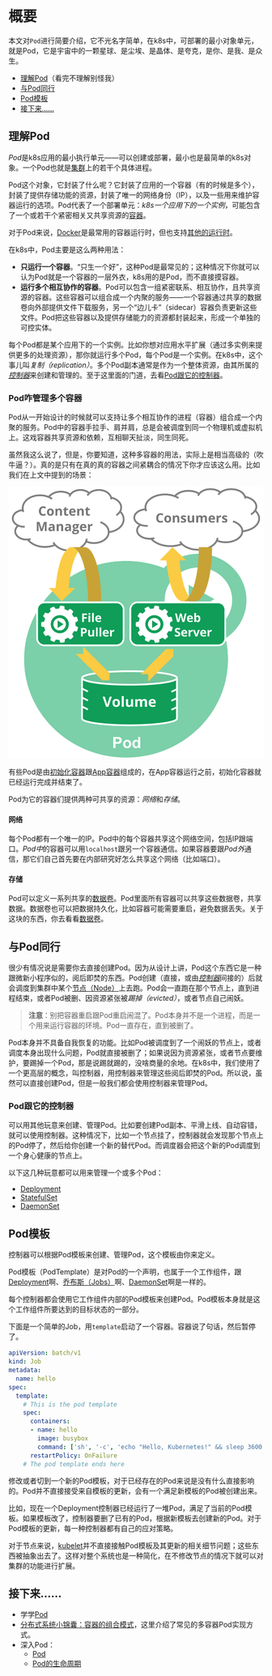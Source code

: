 # 概要

本文对`Pod`进行简要介绍，它不光名字简单，在k8s中，可部署的最小对象单元，就是Pod，它是宇宙中的一颗星球、是尘埃、是晶体、是夸克，是你、是我、是众生。

- [理解Pod](#理解Pod)（看完不理解别怪我）
- [与Pod同行](#与Pod同行)
- [Pod模板](#Pod模板)
- [接下来……](#接下来)

## 理解Pod

*Pod*是k8s应用的最小执行单元——可以创建或部署，最小也是最简单的k8s对象。一个Pod也就是[集群]()上的若干个具体进程。

Pod这个对象，它封装了什么呢？它封装了应用的一个容器（有的时候是多个），封装了提供存储功能的资源，封装了唯一的网络身份（IP），以及一些用来维护容器运行的选项。Pod代表了一个部署单元：*k8s一个应用下的一个实例*，可能包含了一个或若干个紧密相关又共享资源的[容器]()。

对于Pod来说，[Docker](https://www.docker.com/)是最常用的容器运行时，但也支持[其他的运行时]()。

在k8s中，Pod主要是这么两种用法：

- **只运行一个容器**。“只生一个好”，这种Pod是最常见的；这种情况下你就可以认为Pod就是一个容器的一层外衣，k8s用的是Pod，而不直接摸容器。
- **运行多个相互协作的容器**。Pod可以包含一组紧密联系、相互协作，且共享资源的容器。这些容器可以组合成一个内聚的服务——一个容器通过共享的数据卷向外部提供文件下载服务，另一个“边儿卡”（sidecar）容器负责更新这些文件。Pod把这些容器以及提供存储能力的资源都封装起来，形成一个单独的可控实体。

每个Pod都是某个应用下的一个实例。比如你想对应用水平扩展（通过多实例来提供更多的处理资源），那你就运行多个Pod，每个Pod是一个实例。在k8s中，这个事儿叫*复制（replication）*。多个Pod副本通常是作为一个整体资源，由其所属的[*控制器*](../../集群架构/控制器.md)来创建和管理的。至于这里面的门道，去看[Pod跟它的控制器](#Pod跟它的控制器)。

### Pod咋管理多个容器

Pod从一开始设计的时候就可以支持让多个相互协作的进程（容器）组合成一个内聚的服务。Pod中的容器手拉手、肩并肩，总是会被调度到同一个物理机或虚拟机上。这戏容器共享资源和依赖，互相聊天扯淡，同生同死。

虽然我这么说了，但是，你要知道，这种多容器的用法，实际上是相当高级的（吹牛逼？）。真的是只有在真的真的容器之间紧耦合的情况下你才应该这么用。比如我们在上文中提到的场景：

![pod](../img/pod.svg)

有些Pod是由[初始化容器]()跟[App容器]()组成的，在App容器运行之前，初始化容器就已经运行完成并结束了。

Pod为它的容器们提供两种可共享的资源：*网络*和*存储*。

#### 网络

每个Pod都有一个唯一的IP。Pod中的每个容器共享这个网络空间，包括IP跟端口。*Pod中*的容器可以用`localhost`跟另一个容器通信。如果容器要跟*Pod外*通信，那它们自己首先要在内部研究好怎么共享这个网络（比如端口）。

#### 存储

Pod可以定义一系列共享的[数据卷]()。Pod里面所有容器可以共享这些数据卷，共享数据。数据卷也可以把数据持久化，比如容器可能需要重启，避免数据丢失。关于这块的东西，你去看看[数据卷]()。

## 与Pod同行

很少有情况说是需要你去直接创建Pod。因为从设计上讲，Pod这个东西它是一种跟微新小程序似的，阅后即焚的东西。Pod创建（直接，或由[*控制器*](../../集群架构/控制器.md)间接的）后就会调度到集群中某个[节点（Node）](../../集群架构/节点（Node）.md)上去跑。Pod会一直跑在那个节点上，直到进程结束，或者Pod被删、因资源紧张被*踢掉（evicted）*，或者节点自己闹妖。

>**注意**：别把容器重启跟Pod重启闹混了。Pod本身并不是一个进程，而是一个用来运行容器的环境。Pod一直存在，直到被删了。

Pod本身并不具备自我恢复的功能。比如Pod被调度到了一个闹妖的节点上，或者调度本身出现什么问题，Pod就直接被删了；如果说因为资源紧张，或者节点要维护，要踢掉一个Pod，那是说踢就踢的，没啥商量的余地。在k8s中，我们使用了一个更高层的概念，叫控制器，用控制器来管理这些阅后即焚的Pod。所以说，虽然可以直接创建Pod，但是一般我们都会使用控制器来管理Pod。

### Pod跟它的控制器

可以用其他玩意来创建、管理Pod。比如要创建Pod副本、平滑上线、自动容错，就可以使用控制器。这种情况下，比如一个节点挂了，控制器就会发现那个节点上的Pod停了，然后给你创建一个新的替代Pod。而调度器会把这个新的Pod调度到一个身心健康的节点上。

以下这几种玩意都可以用来管理一个或多个Pod：

- [Deployment]()
- [StatefulSet]()
- [DaemonSet]()

## Pod模板

控制器可以根据Pod模板来创建、管理Pod，这个模板由你来定义。

Pod模板（PodTemplate）是对Pod的一个声明，也属于一个工作组件，跟[Deployment]()啊、[乔布斯（Jobs）]()啊、[DaemonSet]()啊是一样的。

每个控制器都会使用它工作组件内部的Pod模板来创建Pod。Pod模板本身就是这个工作组件所要达到的目标状态的一部分。

下面是一个简单的Job，用`template`启动了一个容器。容器说了句话，然后暂停了。

```yaml
apiVersion: batch/v1
kind: Job
metadata:
  name: hello
spec:
  template:
    # This is the pod template
    spec:
      containers:
      - name: hello
        image: busybox
        command: ['sh', '-c', 'echo "Hello, Kubernetes!" && sleep 3600']
      restartPolicy: OnFailure
    # The pod template ends here
```

修改或者切到一个新的Pod模板，对于已经存在的Pod来说是没有什么直接影响的。Pod并不直接接受来自模板的更新，会有一个满足新模板的Pod被创建出来。

比如，现在一个Deployment控制器已经运行了一堆Pod，满足了当前的Pod模板。如果模板改了，控制器要删了已有的Pod，根据新模板去创建新的Pod。对于Pod模板的更新，每一种控制器都有自己的应对策略。

对于节点来说，[kubelet]()并不直接接触Pod模板及其更新的相关细节问题；这些东西被抽象出去了。这样对整个系统也是一种简化，在不修改节点的情况下就可以对集群的功能进行扩展。

## 接下来……

- 学学[Pod](Pod.md)
- [分布式系统小锦囊：容器的组合模式](https://kubernetes.io/blog/2015/06/the-distributed-system-toolkit-patterns/)，这里介绍了常见的多容器Pod实现方式。
- 深入Pod：
    - [Pod](Pod.md#Pod结束)
    - [Pod的生命周期](Pod的生命周期.md)